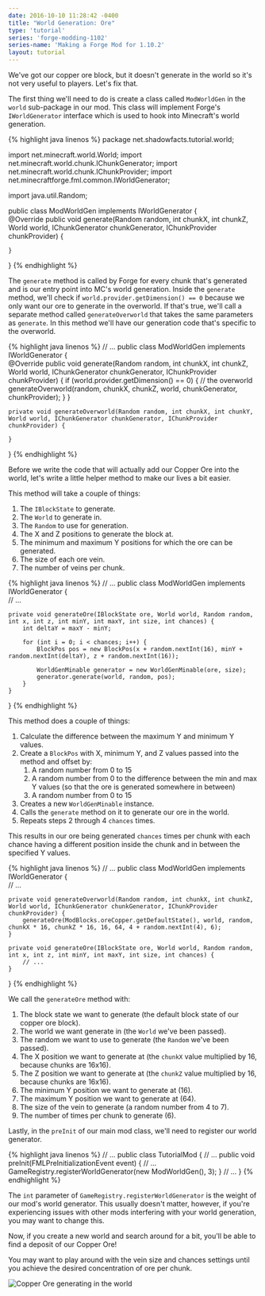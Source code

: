 ```yaml
---
date: 2016-10-10 11:28:42 -0400
title: "World Generation: Ore"
type: 'tutorial'
series: 'forge-modding-1102'
series-name: 'Making a Forge Mod for 1.10.2'
layout: tutorial
---
```


We've got our copper ore block, but it doesn't generate in the world so it's not very useful to players. Let's fix that.

The first thing we'll need to do is create a class called `ModWorldGen` in the `world` sub-package in our mod. This class will implement Forge's `IWorldGenerator` interface which is used to hook into Minecraft's world generation.

{% highlight java linenos %}
package net.shadowfacts.tutorial.world;

import net.minecraft.world.World;
import net.minecraft.world.chunk.IChunkGenerator;
import net.minecraft.world.chunk.IChunkProvider;
import net.minecraftforge.fml.common.IWorldGenerator;

import java.util.Random;

public class ModWorldGen implements IWorldGenerator {
​	
	@Override
	public void generate(Random random, int chunkX, int chunkZ, World world, IChunkGenerator chunkGenerator, IChunkProvider chunkProvider) {
	
	}

}
{% endhighlight %}

The `generate` method is called by Forge for every chunk that's generated and is our entry point into MC's world generation.  Inside the `generate` method, we'll check if `world.provider.getDimension() == 0` because we only want our ore to generate in the overworld. If that's true, we'll call a separate method called `generateOverworld` that takes the same parameters as `generate`. In this method we'll have our generation code that's specific to the overworld.

{% highlight java linenos %}
// ...
public class ModWorldGen implements IWorldGenerator {
​	
	@Override
	public void generate(Random random, int chunkX, int chunkZ, World world, IChunkGenerator chunkGenerator, IChunkProvider chunkProvider) {
		if (world.provider.getDimension() == 0) { // the overworld
			generateOverworld(random, chunkX, chunkZ, world, chunkGenerator, chunkProvider);
		}
	}
	
	private void generateOverworld(Random random, int chunkX, int chunkY, World world, IChunkGenerator chunkGenerator, IChunkProvider chunkProvider) {
		
	}

}
{% endhighlight %}

Before we write the code that will actually add our Copper Ore into the world, let's write a little helper method to make our lives a bit easier.

This method will take a couple of things:

1. The `IBlockState` to generate.
2. The `World` to generate in.
3. The `Random` to use for generation.
4. The X and Z positions to generate the block at.
5. The minimum and maximum Y positions for which the ore can be generated.
6. The size of each ore vein.
7. The number of veins per chunk.

{% highlight java linenos %}
// ...
public class ModWorldGen implements IWorldGenerator {
​	
	// ...

	private void generateOre(IBlockState ore, World world, Random random, int x, int z, int minY, int maxY, int size, int chances) {
		int deltaY = maxY - minY;
	
		for (int i = 0; i < chances; i++) {
			BlockPos pos = new BlockPos(x + random.nextInt(16), minY + random.nextInt(deltaY), z + random.nextInt(16));
	
			WorldGenMinable generator = new WorldGenMinable(ore, size);
			generator.generate(world, random, pos);
		}
	}

}
{% endhighlight %}

This method does a couple of things:

1. Calculate the difference between the maximum Y and minimum Y values.
2. Create a `BlockPos` with X, minimum Y, and Z values passed into the method and offset by:
   1. A random number from 0 to 15
   2. A random number from 0 to the difference between the min and max Y values (so that the ore is generated somewhere in between)
   3. A random number from 0 to 15
3. Creates a new `WorldGenMinable` instance.
4. Calls the `generate` method on it to generate our ore in the world.
5. Repeats steps 2 through 4 `chances` times.

This results in our ore being generated `chances` times per chunk with each chance having a different position inside the chunk and in between the specified Y values.

{% highlight java linenos %}
// ...
public class ModWorldGen implements IWorldGenerator {
​	
	// ...

	private void generateOverworld(Random random, int chunkX, int chunkZ, World world, IChunkGenerator chunkGenerator, IChunkProvider chunkProvider) {
		generateOre(ModBlocks.oreCopper.getDefaultState(), world, random, chunkX * 16, chunkZ * 16, 16, 64, 4 + random.nextInt(4), 6);
	}
	
	private void generateOre(IBlockState ore, World world, Random random, int x, int z, int minY, int maxY, int size, int chances) {
		// ...
	}

}
{% endhighlight %}

We call the `generateOre` method with:

1. The block state we want to generate (the default block state of our copper ore block).
2. The world we want generate in (the `World` we've been passed).
3. The random we want to use to generate (the `Random` we've been passed).
4. The X position we want to generate at (the `chunkX` value multiplied by 16, because chunks are 16x16).
5. The Z position we want to generate at (the `chunkZ` value multiplied by 16, because chunks are 16x16).
6. The minimum Y position we want to generate at (16).
7. The maximum Y position we want to generate at (64).
8. The size of the vein to generate (a random number from 4 to 7).
9. The number of times per chunk to generate (6).

Lastly, in the `preInit` of our main mod class, we'll need to register our world generator.

{% highlight java linenos %}
// ...
public class TutorialMod {
	// ...
	public void preInit(FMLPreInitializationEvent event) {
		// ...
		GameRegistry.registerWorldGenerator(new ModWorldGen(), 3);
	}
	// ...
}
{% endhighlight %}

The `int` parameter of `GameRegistry.registerWorldGenerator` is the weight of our mod's world generator. This usually doesn't matter, however, if you're experiencing issues with other mods interfering with your world generation, you may want to change this.

Now, if you create a new world and search around for a bit, you'll be able to find a deposit of our Copper Ore!

You may want to play around with the vein size and chances settings until you achieve the desired concentration of ore per chunk.

![Copper Ore generating in the world](http://i.imgur.com/jfeYvi0.png)
